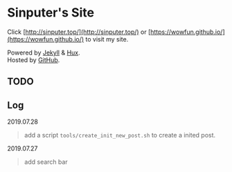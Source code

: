 # Sinputer's Site

Click [http://sinputer.top/](http://sinputer.top/) or [https://wowfun.github.io/](https://wowfun.github.io/) to visit my site.

Powered by [Jekyll](https://jekyllrb.com/) & [Hux](http://huangxuan.me/). \
Hosted by [GitHub](https://github.com/).

## TODO

## Log

2019.07.28
> add a script `tools/create_init_new_post.sh` to create a inited post.

2019.07.27
> add search bar